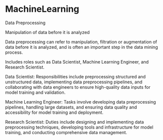 # MachineLearning
Data Preprocessing 

Manipulation of data before it is analyzed

Data preprocessing can refer to manipulation, filtration or augmentation of data before it is analyzed, and is often an important step in the data mining process.

Includes roles such as Data Scientist, Machine Learning Engineer, and Research Scientist.

Data Scientist:
Responsibilities include preprocessing structured and unstructured data, implementing data preprocessing pipelines, and collaborating with data engineers to ensure high-quality data inputs for model training and validation.

Machine Learning Engineer: 
Tasks involve developing data preprocessing pipelines, handling large datasets, and ensuring data quality and accessibility for model training and deployment.

Research Scientist: 
Duties include designing and implementing data preprocessing techniques, developing tools and infrastructure for model training, and conducting comprehensive data management.
